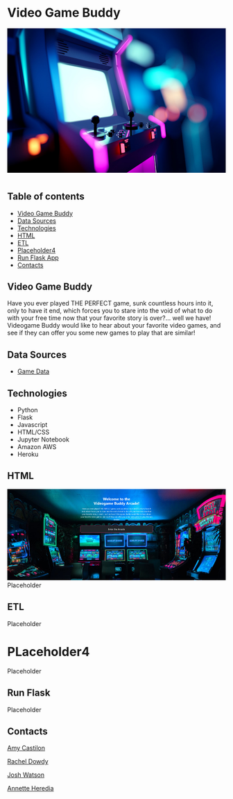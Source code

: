 <h1 text-aligh:center;><b>Video Game Buddy</b></h1>
<center><img src="Resources/Read me images/Read_me_image.jpg"></center>
<h1>



## Table of contents


* [Video Game Buddy](#Video-Game-Buddy)
* [Data Sources](#data-sources)
* [Technologies](#technologies)
* [HTML](#HTML)
* [ETL](#ETL)
* [Placeholder4](#Placeholder4)
* [Run Flask App](#run-flask)
* [Contacts](#contacts)



## Video Game Buddy

Have you ever played THE PERFECT game, sunk countless hours into it, only to have it end, which forces you to stare into the void of what to do with your free time now that your favorite story is over?... well we have! Videogame Buddy would like to hear about your favorite video games, and see if they can offer you some new games to play that are similar!

## Data Sources

- [Game Data](https://www.kaggle.com/datasets/trentenberam/metacritic-games-all-time?select=metacritic_games_master.csv)


## Technologies
* Python
* Flask
* Javascript
* HTML/CSS
* Jupyter Notebook
* Amazon AWS
* Heroku


## HTML
<center><img src="Resources/Read me images/website.jpg"></center>
Placeholder

## ETL

Placeholder
 
# PLaceholder4
 
Placeholder
 
 
## Run Flask

Placeholder

## Contacts



[Amy Castilon](https://github.com/amycastillon)

[Rachel Dowdy](https://github.com/radowtay)

[Josh Watson](https://github.com/JWatson1102)

[Annette Heredia](https://github.com/AnnetteHeredia)
